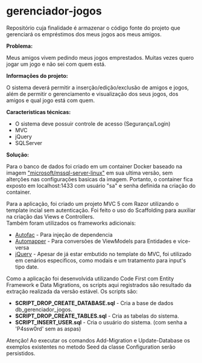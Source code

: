 # gerenciador-jogos
Repositório cuja finalidade é armazenar o código fonte do projeto que gerenciará os empréstimos dos meus jogos aos meus amigos.

<b>Problema:</b>
  <p>Meus amigos vivem pedindo meus jogos emprestados. Muitas vezes quero jogar um jogo e não sei com quem está.</p>

<b>Informações do projeto:</b>
  <p>O sistema deverá permitir a inserção/edição/exclusão de amigos e jogos, além
  de permitir o gerenciamento e visualização dos seus jogos, dos amigos e qual
  jogo está com quem.</p>

<b>Caracteristicas técnicas:</b>
  <ul>
    <li>O sistema deve possuir controle de acesso (Segurança/Login)</<li>
    <li>MVC</li>
    <li>jQuery</li>
    <li>SQLServer</li>
  </ul>
  
<b>Solução:</b>
<p>Para o banco de dados foi criado em um container Docker baseado na imagem <a href="https://hub.docker.com/r/microsoft/mssql-server-linux/">"microsoft/mssql-server-linux"</a> em sua ultima versão, sem alterções nas configurações basicas da imagem. Portanto, o container fica exposto em localhost:1433 com usuário "sa" e senha definida na criação do container.</p>

<p>Para a aplicação, foi criado um projeto MVC 5 com Razor utilizando o template incial sem autenticação. Foi feito o uso do Scaffolding para auxiliar na criação das Views e Controllers. <br />
  Também foram utilizados os frameworks adicionais:
  <ul>
    <li><a href="https://autofac.org/">Autofac</a> - Para injeção de dependencia</li>
    <li><a href="http://automapper.org/">Automapper</a> - Para conversões de ViewModels para Entidades e vice-versa</li>
    <li><a href="">jQuery</a> - Apesar de já estar embutido no template do MVC, foi utilizado em cenários especificos, como modais e um tratamento para input's tipo date.
  </ul>  
  </p>

<p>Como a aplicação foi desenvolvida utilizando Code First com Entity Framework e Data Migrations, os scripts aqui registrados são resultado da extração realizada da versão estável.
Os scripts são:</p>
  <ul>
    <li><b>SCRIPT_DROP_CREATE_DATABASE.sql</b> - Cria a base de dados db_gerenciador_jogos.</<li>
    <li><b>SCRIPT_DROP_CREATE_TABLES.sql</b> - Cria as tabelas do sistema.</li>  
    <li><b>SCRIPT_INSERT_USER.sql</b> - Cria o usuário do sistema. (com senha a 'P4ssw0rd' sem as aspas)</li>  
  </ul>

Atenção! Ao executar os comandos Add-Migration e Update-Database os exemplos existentes no metodo Seed da classe Configuration serão persistidos.
  

